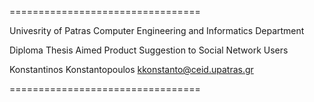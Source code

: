 
=================================

Univesrity of Patras 
Computer Engineering and Informatics Department 

Diploma Thesis 
Aimed Product Suggestion to Social Network Users 

Konstantinos Konstantopoulos kkonstanto@ceid.upatras.gr

=================================

